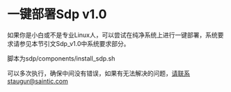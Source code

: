 # 一键部署Sdp v1.0

如果你是小白或不是专业Linux人，可以尝试在纯净系统上进行一键部署，系统要求请参见本节引文Sdp_v1.0中系统要求部分。

脚本为sdp/components/install_sdp.sh

可以多次执行，确保中间没有错误，如果有无法解决的问题，请联系staugur@saintic.com

